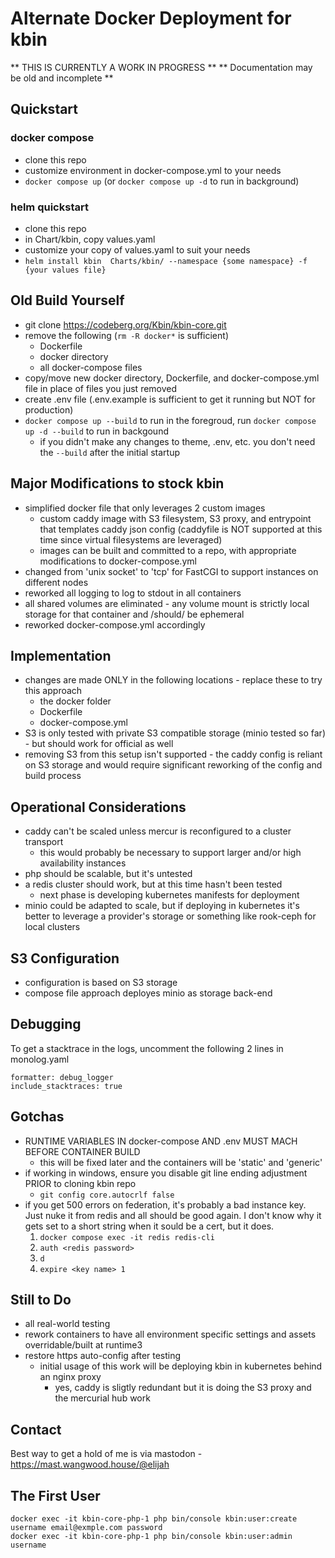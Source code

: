 # Alternate Docker Deployment for kbin

** THIS IS CURRENTLY A WORK IN PROGRESS **
** Documentation may be old and incomplete **

## Quickstart

### docker compose
* clone this repo
* customize environment in docker-compose.yml to your needs
* `docker compose up` (or `docker compose up -d` to run in background)

### helm quickstart
* clone this repo
* in Chart/kbin, copy values.yaml
* customize your copy of values.yaml to suit your needs
* `helm install kbin  Charts/kbin/ --namespace {some namespace} -f {your values file}`

## Old Build Yourself
* git clone https://codeberg.org/Kbin/kbin-core.git
* remove the following (`rm -R docker*` is sufficient)
  * Dockerfile
  * docker directory
  * all docker-compose files
* copy/move new docker directory, Dockerfile, and docker-compose.yml file in place of files you just removed
* create .env file (.env.example is sufficient to get it running but NOT for production)
* `docker compose up --build` to run in the foregroud, run `docker compose up -d --build` to run in backgound
  * if you didn't make any changes to theme, .env, etc. you don't need the `--build` after the initial startup

## Major Modifications to stock kbin
* simplified docker file that only leverages 2 custom images
  * custom caddy image with S3 filesystem, S3 proxy, and entrypoint that templates caddy json config (caddyfile is NOT supported at this time since virtual filesystems are leveraged)
  * images can be built and committed to a repo, with appropriate modifications to docker-compose.yml
* changed from 'unix socket' to 'tcp' for FastCGI to support instances on different nodes
* reworked all logging to log to stdout in all containers
* all shared volumes are eliminated - any volume mount is strictly local storage for that container and /should/ be ephemeral
* reworked docker-compose.yml accordingly

## Implementation
* changes are made ONLY in the following locations - replace these to try this approach
  * the docker folder
  * Dockerfile
  * docker-compose.yml
* S3 is only tested with private S3 compatible storage (minio tested so far) - but should work for official as well
* removing S3 from this setup isn't supported - the caddy config is reliant on S3 storage and would require significant reworking of the config and build process

## Operational Considerations
* caddy can't be scaled unless mercur is reconfigured to a cluster transport
  * this would probably be necessary to support larger and/or high availability instances
* php should be scalable, but it's untested
* a redis cluster should work, but at this time hasn't been tested
  * next phase is developing kubernetes manifests for deployment
* minio could be adapted to scale, but if deploying in kubernetes it's better to leverage a provider's storage or something like rook-ceph for local clusters

## S3 Configuration
* configuration is based on S3 storage
* compose file approach deployes minio as storage back-end

## Debugging
To get a stacktrace in the logs, uncomment the following 2 lines in monolog.yaml
```
formatter: debug_logger
include_stacktraces: true
```

## Gotchas
* RUNTIME VARIABLES IN docker-compose AND .env MUST MACH BEFORE CONTAINER BUILD
  * this will be fixed later and the containers will be 'static' and 'generic'
* if working in windows, ensure you disable git line ending adjustment PRIOR to cloning kbin repo
  * `git config core.autocrlf false`
* if you get 500 errors on federation, it's probably a bad instance key.  Just nuke it from redis and all should be good again.  I don't know why it gets set to a short string when it sould be a cert, but it does.
  1. `docker compose exec -it redis redis-cli`
  2. `auth <redis password>`
  3. `d`
  4. `expire <key name> 1`

## Still to Do
* all real-world testing
* rework containers to have all environment specific settings and assets overridable/built at runtime3
* restore https auto-config after testing
  * initial usage of this work will be deploying kbin in kubernetes behind an nginx proxy
    * yes, caddy is sligtly redundant but it is doing the S3 proxy and the mercurial hub work

## Contact
Best way to get a hold of me is via mastodon - https://mast.wangwood.house/@elijah


## The First User

```
docker exec -it kbin-core-php-1 php bin/console kbin:user:create username email@exmple.com password
docker exec -it kbin-core-php-1 php bin/console kbin:user:admin username
```